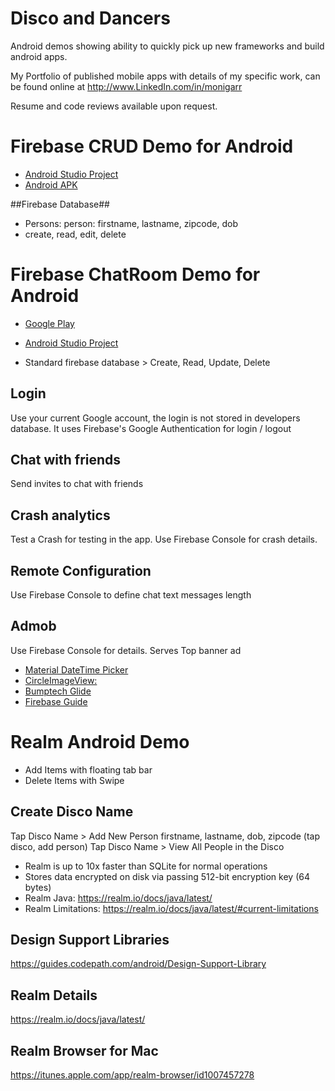 # Disco and Dancers

Android demos showing ability to quickly pick up new frameworks and build android apps.

My Portfolio of published mobile apps with details of my specific work, can be found online at http://www.LinkedIn.com/in/monigarr

Resume and code reviews available upon request.

# Firebase CRUD Demo for Android #
- [Android Studio Project](https://github.com/monigarr/DiscoDancers/tree/master/FirebaseDemo/CRUDDemo)
- [Android APK](https://github.com/monigarr/DiscoDancers/blob/master/FirebaseDemo/CRUDDemo/app-debug.apk)

##Firebase Database##
- Persons: person: firstname, lastname, zipcode, dob
- create, read, edit, delete


# Firebase ChatRoom Demo for Android #

- [Google Play](https://play.google.com/store/apps/details?id=com.monigarr.MoniGarrChatDemo)
- [Android Studio Project](https://github.com/monigarr/DiscoDancers/tree/master/FirebaseDemo/MoniGarrChatDemo) 

- Standard firebase database > Create, Read, Update, Delete


## Login ##
Use your current Google account, the login is not stored in developers database. It uses Firebase's Google Authentication for login / logout

## Chat with friends ## 
Send invites to chat with friends

## Crash analytics ## 
Test a Crash for testing in the app.
Use Firebase Console for crash details.

## Remote Configuration  ## 
Use Firebase Console to define chat text messages length

## Admob ## 
Use Firebase Console for details.
Serves Top banner ad


- [Material DateTime Picker](https://github.com/wdullaer/MaterialDateTimePicker)
- [CircleImageView:](https://github.com/hdodenhof/CircleImageView)
- [Bumptech Glide](https://github.com/ersin-ertan/GlideExamples)
- [Firebase Guide](https://firebase.google.com/docs/android/setup)

 
# Realm Android Demo #

- Add Items with floating tab bar
- Delete Items with Swipe

## Create Disco Name ## 
Tap Disco Name > Add New Person firstname, lastname, dob, zipcode (tap disco, add person)
Tap Disco Name > View All People in the Disco

- Realm is up to 10x faster than SQLite for normal operations
- Stores data encrypted on disk via passing 512-bit encryption key (64 bytes)
- Realm Java: https://realm.io/docs/java/latest/
- Realm Limitations: https://realm.io/docs/java/latest/#current-limitations


## Design Support Libraries 
https://guides.codepath.com/android/Design-Support-Library

## Realm Details
https://realm.io/docs/java/latest/

## Realm Browser for Mac
https://itunes.apple.com/app/realm-browser/id1007457278

